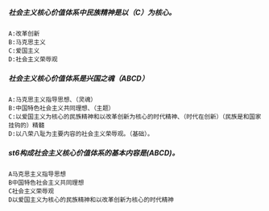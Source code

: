 ##### 社会主义核心价值体系中民族精神是以（C）为核心。
    A:改革创新
    B:马克思主义
    C:爱国主义
    D:社会主义荣辱观

##### 社会主义核心价值体系是兴国之魂（ABCD）
    A:马克思主义指导思想、（灵魂）
    B:中国特色社会主义共同理想、（主题）
    C:以爱国主义为核心的民族精神和以改革创新为核心的时代精神、（时代在创新）（民族是和国家挂钩的）精髓
    D:以八荣八耻为主要内容的社会主义荣辱观。（基础）。

##### st6构成社会主义核心价值体系的基本内容是(ABCD)。
    A马克思主义指导思想
    B中国特色社会主义共同理想
    C社会主义荣辱观
    D以爱国主义为核心的民族精神和以改革创新为核心的时代精神